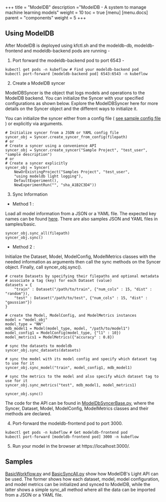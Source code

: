 +++
title = "ModelDB"
description ="ModelDB - A system to manage machine learning models"
weight = 10
toc = true
[menu]
[menu.docs]
  parent = "components"
  weight = 5
+++

## Using ModelDB

After ModelDB is deployed using kfctl.sh and the modeldb-db, modeldb-frontend and modeldb-backend pods are running - 

1)  Port forward the modeldb-backend pod to port 6543 - 

```
kubectl get pods -n kubeflow # Find your modeldb-backend pod
kubectl port-forward [modeldb-backend pod] 6543:6543 -n kubeflow
``` 
2)  Create a ModelDB syncer

ModelDBSyncer is the object that logs models and operations to the ModelDB backend. You can initialize the Syncer with your specified configurations as shown below. Explore the ModelDBSyncer here for more details on the Syncer object and the different ways to initialize it.

You can initialize the syncer either from a config file ( [see sample config file](https://github.com/mitdbg/modeldb/blob/master/client/syncer.json) ) or explicitly via arguments.
```
# Initialize syncer from a JSON or YAML config file
syncer_obj = Syncer.create_syncer_from_config(filepath)
# or
# Create a syncer using a convenience API
syncer_obj = Syncer.create_syncer("Sample Project", "test_user", "sample description")
# or
# Create a syncer explicitly
syncer_obj = Syncer(
    NewOrExistingProject("Samples Project", "test_user",
    "using modeldb light logging"),
    DefaultExperiment(),
    NewExperimentRun("", "sha_A1B2C3D4"))
```

3)  Sync Information

* Method 1 :

Load all model information from a JSON or a YAML file. The expected key names can be found [here](https://github.com/mitdbg/modeldb/blob/master/client/python/modeldb/utils/MetadataConstants.py). There are also samples JSON and YAML
 files in samples/basic.

```
syncer_obj.sync_all(filepath)
syncer_obj.sync()
```

* Method 2 :

Initialize the Dataset, Model, ModelConfig, ModelMetrics classes with the needed information as arguments then call the sync methods on the Syncer object. Finally, call syncer_obj.sync().
```
# create Datasets by specifying their filepaths and optional metadata
# associate a tag (key) for each Dataset (value)
datasets = {
    "train" : Dataset("/path/to/train", {"num_cols" : 15, "dist" : "random"}),
    "test" : Dataset("/path/to/test", {"num_cols" : 15, "dist" : "gaussian"})
}

# create the Model, ModelConfig, and ModelMetrics instances
model = "model_obj"
model_type = "NN"
mdb_model1 = Model(model_type, model, "/path/to/model1")
model_config1 = ModelConfig(model_type, {"l1" : 10})
model_metrics1 = ModelMetrics({"accuracy" : 0.8})

# sync the datasets to modeldb
syncer_obj.sync_datasets(datasets)

# sync the model with its model config and specify which dataset tag to use for it
syncer_obj.sync_model("train", model_config1, mdb_model1)

# sync the metrics to the model and also specify which dataset tag to use for it
syncer_obj.sync_metrics("test", mdb_model1, model_metrics1)

syncer_obj.sync()
```
The code for the API can be found in [ModelDbSyncerBase.py](https://github.com/mitdbg/modeldb/blob/master/client/python/modeldb/basic/ModelDbSyncerBase.py), where the Syncer, Dataset, Model, ModelConfig, ModelMetrics classes and their methods are declared.

4)  Port-forward the modeldb-frontend pod to port 3000.

```
kubectl get pods -n kubeflow # Get modeldb-frontend pod
kubectl port-forward [modeldb-frontend pod] 3000 -n kubeflow 
```
5)  Run your model in the browser at https://localhost:3000/.

## Samples


[BasicWorkflow.py](https://github.com/mitdbg/modeldb/blob/master/client/python/samples/basic/BasicWorkflow.py) and [BasicSyncAll.py](https://github.com/mitdbg/modeldb/blob/master/client/python/samples/basic/BasicSyncAll.py)
 show how ModelDB's Light API can be used. The former shows how each dataset, model, model configuration, and model metrics can be initialized and synced to ModelDB, while the latter shows a simple
 sync_all method where all the data can be imported from a JSON or a YAML file.
